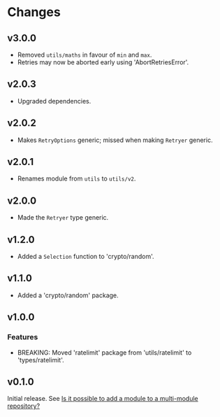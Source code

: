 # Changes

## v3.0.0

- Removed `utils/maths` in favour of `min` and `max`.
- Retries may now be aborted early using 'AbortRetriesError'.

## v2.0.3

- Upgraded dependencies.

## v2.0.2

- Makes `RetryOptions` generic; missed when making `Retryer` generic.

## v2.0.1

- Renames module from `utils` to `utils/v2`.

## v2.0.0

- Made the `Retryer` type generic.

## v1.2.0

- Added a `Selection` function to 'crypto/random'.

## v1.1.0

- Added a 'crypto/random' package.

## v1.0.0

### Features

- BREAKING: Moved 'ratelimit' package from 'utils/ratelimit' to
  'types/ratelimit'.

## v0.1.0

Initial release. See [Is it possible to add a module to a multi-module
repository?](https://github.com/golang/go/wiki/Modules#is-it-possible-to-add-a-module-to-a-multi-module-repository.)
